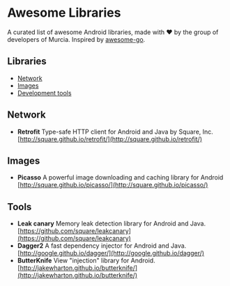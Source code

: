 # Awesome Libraries
A curated list of awesome Android libraries, made with :heart: by the group of developers of Murcia. Inspired by [awesome-go](https://github.com/avelino/awesome-go).

## Libraries
* [Network](#network)
* [Images](#images)
* [Development tools](#tools)

## Network
* **Retrofit** Type-safe HTTP client for Android and Java by Square, Inc. [http://square.github.io/retrofit/](http://square.github.io/retrofit/)

## Images
* **Picasso** A powerful image downloading and caching library for Android [http://square.github.io/picasso/](http://square.github.io/picasso/)

## Tools
* **Leak canary** Memory leak detection library for Android and Java. [https://github.com/square/leakcanary](https://github.com/square/leakcanary)
* **Dagger2** A fast dependency injector for Android and Java. [http://google.github.io/dagger/](http://google.github.io/dagger/)
* **ButterKnife** View "injection" library for Android. [http://jakewharton.github.io/butterknife/](http://jakewharton.github.io/butterknife/)